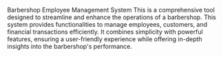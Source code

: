 Barbershop Employee Management System
This is a comprehensive tool designed to streamline and enhance the operations of a barbershop. This system provides functionalities to manage employees, customers, and financial transactions efficiently. It combines simplicity with powerful features, ensuring a user-friendly experience while offering in-depth insights into the barbershop's performance.
